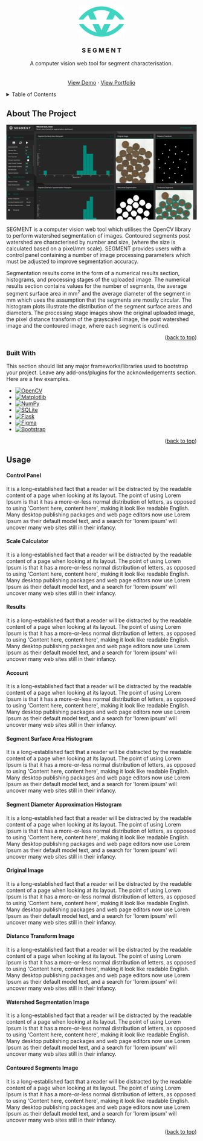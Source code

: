 <a name="readme-top"></a>

<!-- PROJECT LOGO -->
<br />
<div align="center">
  <a href="https://github.com/othneildrew/Best-README-Template">
    <img src="static/brand-cyan.png" alt="Logo" width="120" height="80">
  </a>

  <h3 align="center">S E G M E N T</h3>

  <p align="center">
    A computer vision web tool for segment characterisation.
    <br />
    <br />
    <br />
    <a href="https://segmentcv-deploy-e9a646f7dbd1.herokuapp.com/dashboard">View Demo</a>
    ·
    <a href="https://joshnovski.github.io/personal-website/">View Portfolio</a>
  </p>
</div>



<!-- TABLE OF CONTENTS -->
<details>
  <summary>Table of Contents</summary>
  <ol>
    <li>
      <a href="#about-the-project">About The Project</a>
      <ul>
        <li><a href="#built-with">Built With</a></li>
      </ul>
    </li>
    <li>
      <a href="#usage">Usage</a>
      <ul>
        <li><a href="#authentication">Authentication</a></li>
        <li><a href="#control-panel">Control Panel</a></li>
        <li><a href="#scale-calculator">Scale Calculator</a></li>
        <li><a href="#results">Results</a></li>
        <li><a href="#account">Account</a></li>
        <li><a href="#surface-area-hist">Segment Surface Area Histogram</a></li>
        <li><a href="#diameter-approx-hist">Segment Diameter Approximation Histogram</a></li>
        <li><a href="#original-image">Original Image</a></li>
        <li><a href="#distance-transform">Distance Transform Image</a></li>
        <li><a href="#watershed">Watershed Segmentation Image</a></li>
        <li><a href="#contoured">Contoured Segments Image</a></li>
      </ul>
    </li>
  </ol>
</details>



<!-- ABOUT THE PROJECT -->
## About The Project

[![Dashboard][product-screenshot]]()

SEGMENT is a computer vision web tool which utilises the OpenCV library to perform watershed segmentation of images. Contoured segments post watershed are characterised by number and size, (where the size is calculated based on a pixel/mm scale). SEGMENT provides users with a control panel containing a number of image processing parameters which must be adjusted to improve segmentation accuracy. 

Segmentation results come in the form of a numerical results section, histograms, and processing stages of the uploaded image. The numerical results section contains values for the number of segments, the average segment surface area in mm<sup>2</sup> and the average diameter of the segment in mm which uses the assumption that the segments are mostly circular. The histogram plots illustrate the distribution of the segment surface areas and diameters. The processing stage images show the original uploaded image, the pixel distance transform of the grayscaled image, the post watershed image and the contoured image, where each segment is outlined.


<p align="right">(<a href="#readme-top">back to top</a>)</p>



### Built With

This section should list any major frameworks/libraries used to bootstrap your project. Leave any add-ons/plugins for the acknowledgements section. Here are a few examples.

* [![OpenCV][OpenCV.org]][OpenCV-url]
* [![Matplotlib][Matplotlib.org]][Matplotlib-url]
* [![NumPy][NumPy.org]][NumPy-url]
* [![SQLite][SQLite.org]][SQLite-url]
* [![Flask][Flask.py]][Flask-url]
* [![Figma][Figma.com]][Figma-url]
* [![Bootstrap][Bootstrap.com]][Bootstrap-url]

<p align="right">(<a href="#readme-top">back to top</a>)</p>

<!-- USAGE EXAMPLES -->
## Usage

<h4>Control Panel</h4>
It is a long-established fact that a reader will be distracted by the readable content of a page when looking at its layout. The point of using Lorem Ipsum is that it has a more-or-less normal distribution of letters, as opposed to using 'Content here, content here', making it look like readable English. Many desktop publishing packages and web page editors now use Lorem Ipsum as their default model text, and a search for 'lorem ipsum' will uncover many web sites still in their infancy. 

<h4>Scale Calculator</h4>
It is a long-established fact that a reader will be distracted by the readable content of a page when looking at its layout. The point of using Lorem Ipsum is that it has a more-or-less normal distribution of letters, as opposed to using 'Content here, content here', making it look like readable English. Many desktop publishing packages and web page editors now use Lorem Ipsum as their default model text, and a search for 'lorem ipsum' will uncover many web sites still in their infancy.

<h4>Results</h4>
It is a long-established fact that a reader will be distracted by the readable content of a page when looking at its layout. The point of using Lorem Ipsum is that it has a more-or-less normal distribution of letters, as opposed to using 'Content here, content here', making it look like readable English. Many desktop publishing packages and web page editors now use Lorem Ipsum as their default model text, and a search for 'lorem ipsum' will uncover many web sites still in their infancy. 

<h4>Account</h4>
It is a long-established fact that a reader will be distracted by the readable content of a page when looking at its layout. The point of using Lorem Ipsum is that it has a more-or-less normal distribution of letters, as opposed to using 'Content here, content here', making it look like readable English. Many desktop publishing packages and web page editors now use Lorem Ipsum as their default model text, and a search for 'lorem ipsum' will uncover many web sites still in their infancy. 

<h4>Segment Surface Area Histogram</h4>
It is a long-established fact that a reader will be distracted by the readable content of a page when looking at its layout. The point of using Lorem Ipsum is that it has a more-or-less normal distribution of letters, as opposed to using 'Content here, content here', making it look like readable English. Many desktop publishing packages and web page editors now use Lorem Ipsum as their default model text, and a search for 'lorem ipsum' will uncover many web sites still in their infancy. 

<h4>Segment Diameter Approximation Histogram</h4>
It is a long-established fact that a reader will be distracted by the readable content of a page when looking at its layout. The point of using Lorem Ipsum is that it has a more-or-less normal distribution of letters, as opposed to using 'Content here, content here', making it look like readable English. Many desktop publishing packages and web page editors now use Lorem Ipsum as their default model text, and a search for 'lorem ipsum' will uncover many web sites still in their infancy. 

<h4>Original Image</h4>
It is a long-established fact that a reader will be distracted by the readable content of a page when looking at its layout. The point of using Lorem Ipsum is that it has a more-or-less normal distribution of letters, as opposed to using 'Content here, content here', making it look like readable English. Many desktop publishing packages and web page editors now use Lorem Ipsum as their default model text, and a search for 'lorem ipsum' will uncover many web sites still in their infancy. 

<h4>Distance Transform Image</h4>
It is a long-established fact that a reader will be distracted by the readable content of a page when looking at its layout. The point of using Lorem Ipsum is that it has a more-or-less normal distribution of letters, as opposed to using 'Content here, content here', making it look like readable English. Many desktop publishing packages and web page editors now use Lorem Ipsum as their default model text, and a search for 'lorem ipsum' will uncover many web sites still in their infancy. 

<h4>Watershed Segmentation Image</h4>
It is a long-established fact that a reader will be distracted by the readable content of a page when looking at its layout. The point of using Lorem Ipsum is that it has a more-or-less normal distribution of letters, as opposed to using 'Content here, content here', making it look like readable English. Many desktop publishing packages and web page editors now use Lorem Ipsum as their default model text, and a search for 'lorem ipsum' will uncover many web sites still in their infancy. 

<h4>Contoured Segments Image</h4>
It is a long-established fact that a reader will be distracted by the readable content of a page when looking at its layout. The point of using Lorem Ipsum is that it has a more-or-less normal distribution of letters, as opposed to using 'Content here, content here', making it look like readable English. Many desktop publishing packages and web page editors now use Lorem Ipsum as their default model text, and a search for 'lorem ipsum' will uncover many web sites still in their infancy. 


<p align="right">(<a href="#readme-top">back to top</a>)</p>

<!-- MARKDOWN LINKS & IMAGES -->
<!-- https://www.markdownguide.org/basic-syntax/#reference-style-links -->
[issues-shield]: https://img.shields.io/github/issues/othneildrew/Best-README-Template.svg?style=for-the-badge
[issues-url]: https://github.com/othneildrew/Best-README-Template/issues
[license-shield]: https://img.shields.io/github/license/othneildrew/Best-README-Template.svg?style=for-the-badge
[license-url]: https://github.com/othneildrew/Best-README-Template/blob/master/LICENSE.txt
[linkedin-shield]: https://img.shields.io/badge/-LinkedIn-black.svg?style=for-the-badge&logo=linkedin&colorB=555
[linkedin-url]: https://linkedin.com/in/othneildrew
[product-screenshot]: static/dashboard-pic.png
[Svelte.dev]: https://img.shields.io/badge/Svelte-4A4A55?style=for-the-badge&logo=svelte&logoColor=FF3E00
[Svelte-url]: https://svelte.dev/
[Laravel.com]: https://img.shields.io/badge/Laravel-FF2D20?style=for-the-badge&logo=laravel&logoColor=white
[Laravel-url]: https://laravel.com
[Bootstrap.com]: https://img.shields.io/badge/Bootstrap-563D7C?style=for-the-badge&logo=bootstrap&logoColor=white
[Bootstrap-url]: https://getbootstrap.com
[Figma.com]: https://img.shields.io/badge/figma-%23F24E1E.svg?style=for-the-badge&logo=figma&logoColor=white
[Figma-url]: https://www.figma.com/
[Flask.py]: https://img.shields.io/badge/flask-%23000.svg?style=for-the-badge&logo=flask&logoColor=white
[Flask-url]: https://flask.palletsprojects.com/en/3.0.x/
[JavaScript.js]: https://img.shields.io/badge/javascript-%23323330.svg?style=for-the-badge&logo=javascript&logoColor=%23F7DF1E
[JavaScript-url]: https://www.w3schools.com/Js/
[CSS3.css]: https://img.shields.io/badge/css3-%231572B6.svg?style=for-the-badge&logo=css3&logoColor=white
[CSS3-url]: https://www.w3schools.com/css/default.asp
[HTML5.html]: https://img.shields.io/badge/html5-%23E34F26.svg?style=for-the-badge&logo=html5&logoColor=white
[HTML5-url]: https://www.w3schools.com/html/default.asp
[Python.org]: https://img.shields.io/badge/python-3670A0?style=for-the-badge&logo=python&logoColor=ffdd54
[Python-url]: https://www.python.org/
[SQLite.org]: https://img.shields.io/badge/sqlite-%2307405e.svg?style=for-the-badge&logo=sqlite&logoColor=white
[SQLite-url]: https://www.sqlite.org/index.html
[OpenCV.org]: https://img.shields.io/badge/opencv-%23white.svg?style=for-the-badge&logo=opencv&logoColor=white
[OpenCV-url]: https://opencv.org/
[Matplotlib.org]: https://img.shields.io/badge/Matplotlib-%23ffffff.svg?style=for-the-badge&logo=Matplotlib&logoColor=black
[Matplotlib-url]: https://matplotlib.org/
[NumPy.org]: https://img.shields.io/badge/numpy-%23013243.svg?style=for-the-badge&logo=numpy&logoColor=white
[NumPy-url]: https://numpy.org/
